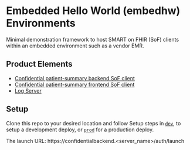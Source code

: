 # Embedded Hello World (embedhw) Environments
Minimal demonstration framework to host SMART on FHIR (SoF) clients within
an embedded environment such as a vendor EMR.

## Product Elements

- [Confidential patient-summary backend SoF client](https://github.com/uwcirg/helloworld-confidential-client-sof)
- [Confidential patient-summary frontend SoF client](https://github.com/uwcirg/patient-summary)
- [Log Server](https://github.com/uwcirg/logserver)

## Setup
Clone this repo to your desired location and follow Setup steps in [`dev`](./dev/README.md), to setup a development deploy, or [`prod`](./prod/README.md) for a production deploy.

The launch URL:  https://confidentialbackend.<server_name>/auth/launch 
